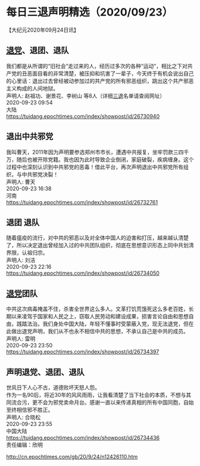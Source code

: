 # 每日三退声明精选（2020/09/23）
  
  
【大纪元2020年09月24日讯】  
## <a href="http://cn.epochtimes.com/gb/tag/%E9%80%80%E5%85%9A.html">退党</a>、退团、退队  
我们都是从所谓的“旧社会”走过来的人，经历过多次的各种“运动”，相比之下对共产党的丑恶面目看的非常清楚，被压抑和坑害了一辈子，今天终于有机会说出自己的心里话：退出过去曾经被动参加过的共产党的所有邪恶组织，跳出这个共产邪恶主义构成的人间地狱。  
声明人: 赵祖功、谢景花、李树山 等8人（详细<a href="http://cn.epochtimes.com/gb/tag/%E4%B8%89%E9%80%80.html">三退</a>名单请查阅网址）  
2020-09-23 09:54  
大陆  
https://tuidang.epochtimes.com/index/showpost/id/26730940  
## 退出中共邪党  
我叫曹天，2011年因为声明要参选郑州市市长，遭遇中共报复，坐牢罚款三四千万，随后也被开除党籍。我也因为此时导致企业倒闭，家庭破裂，疾病缠身。这个过程中也深刻认识到中共邪党的恶毒！借此平台，再次声明退出中共邪党所有组织，与中共邪党决裂！  
声明人: 曹天  
2020-09-23 16:38  
河南  
https://tuidang.epochtimes.com/index/showpost/id/26732761  
## 退团 退队  
随着瘟疫的流行，对中共的邪恶以及对全体中国人的迫害和打压，越来越认清楚了，所以决定退出曾经加入过的中共团队组织，彻底在思想意识形态上同中共划清界限，认祖归宗。  
声明人: 刘洁  
2020-09-23 22:16  
https://tuidang.epochtimes.com/index/showpost/id/26734050  
## <a href="http://cn.epochtimes.com/gb/tag/%E9%80%80%E5%85%9A.html">退党</a>团队  
中共这次病毒掩盖不住，杀害全世界这么多人。文革打饥荒饿死这么多老百姓，长期以来凌驾于国家和人民之上，窃取人民劳动和建设成果，损害言论自由和思想自由，践踏法治。我们身处中国大陆，年轻不懂事时受蒙蔽入党，现无法退党，但在此做出退党声明，我们从不也永不相信中共的思想，不承认自己是中共的成员。  
声明人: 雷明  
2020-09-23 23:50  
https://tuidang.epochtimes.com/index/showpost/id/26734397  
## 声明退党、退团、退队  
世风日下人心不古，道德败坏天怒人怨。  
作为一名90后，将近30年的风风雨雨，让我看清楚了当下社会的本质，不想与其同流合污，更不会为邪党卖命月台。感谢一直以来传递真相的所有中国同胞，自始至终相信邪不胜正。  
声明人: 合晓松  
2020-09-23 23:55  
中国大陆  
https://tuidang.epochtimes.com/index/showpost/id/26734436  
责任编辑：欣明  
  
  
  
http://cn.epochtimes.com/gb/20/9/24/n12426110.htm
